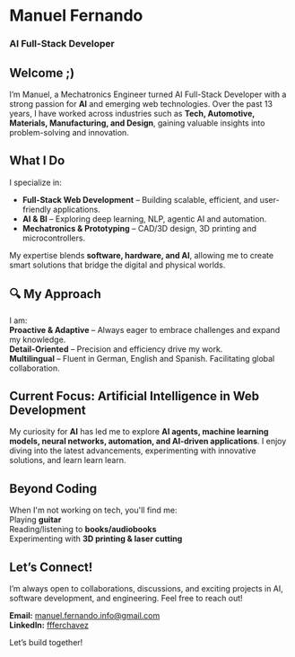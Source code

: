 # Manuel Fernando  
### AI Full-Stack Developer

## Welcome ;) 

I’m Manuel, a Mechatronics Engineer turned AI Full-Stack Developer with a strong passion for **AI** and emerging web technologies. Over the past 13 years, I have worked across industries such as **Tech, Automotive, Materials, Manufacturing, and Design**, gaining valuable insights into problem-solving and innovation.  

## What I Do  

I specialize in:    
- **Full-Stack Web Development** – Building scalable, efficient, and user-friendly applications.
- **AI & BI** – Exploring deep learning, NLP, agentic AI and automation.  
- **Mechatronics & Prototyping** – CAD/3D design, 3D printing and microcontrollers.  

My expertise blends **software, hardware, and AI**, allowing me to create smart solutions that bridge the digital and physical worlds.  

## 🔍 My Approach  

I am:  
**Proactive & Adaptive** – Always eager to embrace challenges and expand my knowledge.  
**Detail-Oriented** – Precision and efficiency drive my work.  
**Multilingual** – Fluent in German, English and Spanish. Facilitating global collaboration.  

## Current Focus: Artificial Intelligence in Web Development

My curiosity for **AI** has led me to explore **AI agents, machine learning models, neural networks, automation, and AI-driven applications**. I enjoy diving into the latest advancements, experimenting with innovative solutions, and learn learn learn.  

## Beyond Coding  

When I'm not working on tech, you'll find me:  
Playing **guitar**  
Reading/listening to **books/audiobooks**  
Experimenting with **3D printing & laser cutting**  

## Let’s Connect!  

I’m always open to collaborations, discussions, and exciting projects in AI, software development, and engineering. Feel free to reach out!  

**Email:** manuel.fernando.info@gmail.com  
**LinkedIn:** [ffferchavez](https://de.linkedin.com/in/ffferchavez/de)  

Let’s build together!

